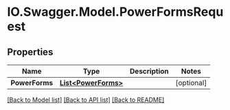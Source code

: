 # IO.Swagger.Model.PowerFormsRequest
## Properties

Name | Type | Description | Notes
------------ | ------------- | ------------- | -------------
**PowerForms** | [**List&lt;PowerForms&gt;**](PowerForms.md) |  | [optional] 

[[Back to Model list]](../README.md#documentation-for-models) [[Back to API list]](../README.md#documentation-for-api-endpoints) [[Back to README]](../README.md)

